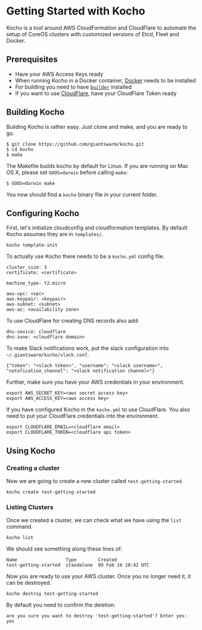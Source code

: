 # Getting Started with Kocho

Kocho is a tool around AWS CloudFormation and CloudFlare to automate the setup
of CoreOS clusters with customized versions of Etcd, Fleet and Docker.

## Prerequisites

 * Have your AWS Access Keys ready
 * When running Kocho in a Docker container, [Docker](https://docs.docker.com/engine/installation/) needs to be installed
 * For building you need to have [`builder`](https://github.com/giantswarm/builder) installed
 * If you want to use [CloudFlare](https://www.cloudflare.com), have your CloudFlare Token ready

## Building Kocho

Building Kocho is rather easy. Just clone and make, and you are ready to go.

```
$ git clone https://github.com/giantswarm/kocho.git
$ cd kocho
$ make
```

The Makefile builds kocho by default for Linux. If you are running on Mac OS X,
please set `GOOS=darwin` before calling `make`:

```
$ GOOS=darwin make
```

You now should find a `kocho` binary file in your current folder.

## Configuring Kocho

First, let's initialize cloudconfig and cloudformation templates. By default
Kocho assumes they are in `templates/`.

```
kocho template-init
```

To actually use Kocho there needs to be a `kocho.yml` config file.

```
cluster_size: 3
certificate: <certificate>

machine_type: t2.micro

aws-vpc: <vpc>
aws-keypair: <keypair>
aws-subnet: <subnet>
aws-az: <availability zone>
```

To use CloudFlare for creating DNS records also add:

```
dns-sevice: cloudflare
dns-zone: <cloudflare domain>
```

To make Slack notifications work, put the slack configuration into `~/.giantswarm/kocho/slack.conf`.
```
{"token": "<slack token>", "username": "<slack username>", "notofication_channel": "<slack notification channel>"}
```

Further, make sure you have your AWS credentials in your environment.

```
export AWS_SECRET_KEY=<aws secret access key>
export AWS_ACCESS_KEY=<aws access key>
```

If you have configured Kocho in the `kocho.yml` to use CloudFlare. You also need to put your CloudFlare credentials into the environment.

```
export CLOUDFLARE_EMAIL=<cloudflare email>
export CLOUDFLARE_TOKEN=<cloudflare api token>
```

## Using Kocho

### Creating a cluster

Now we are going to create a new cluster called `test-getting-started`.

```
kocho create test-getting-started
```

### Listing Clusters

Once we created a cluster, we can check what we have using the `list` command.

```
kocho list
```

We should see something along these lines of:

```
Name                  Type        Created
test-getting-started  standalone  09 Feb 16 18:42 UTC
```

Now you are ready to use your AWS cluster. Once you no longer need it, it can be destroyed.

```
kocho destroy test-getting-started
```

By default you need to confirm the deletion.

```
are you sure you want to destroy 'test-getting-started'? Enter yes: yes
```
